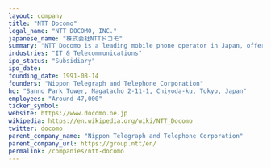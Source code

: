 ```yaml
---
layout: company
title: "NTT Docomo"
legal_name: "NTT DOCOMO, INC."
japanese_name: "株式会社NTTドコモ"
summary: "NTT Docomo is a leading mobile phone operator in Japan, offering a wide range of mobile communication services. The company was established in 1991 as NTT Mobile Communications Planning Corporation. NTT Docomo is a subsidiary of Nippon Telegraph and Telephone Corporation (NTT), Japan's largest telecommunications company. The company's name is derived from the phrase 'do communications over the mobile network,' and its services include voice, data, and multimedia services. As of March 2022, NTT Docomo's total assets were ¥9.3 trillion, and it employed 46,506 people."
industries: "IT & Telecommunications"
ipo_status: "Subsidiary"
ipo_date: 
founding_date: 1991-08-14
founders: "Nippon Telegraph and Telephone Corporation"
hq: "Sanno Park Tower, Nagatacho 2-11-1, Chiyoda-ku, Tokyo, Japan"
employees: "Around 47,000"
ticker_symbol: 
website: https://www.docomo.ne.jp
wikipedia: https://en.wikipedia.org/wiki/NTT_Docomo
twitter: docomo
parent_company_name: "Nippon Telegraph and Telephone Corporation"
parent_company_url: https://group.ntt/en/
permalink: /companies/ntt-docomo
---
```

